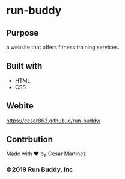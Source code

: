 # run-buddy

## Purpose
a website that offers fitness training services.

## Built with
* HTML
* CSS

## Webite
https://cesar863.github.io/run-buddy/

## Contrbution
Made with ❤️ by Cesar Martinez

### ©️2019 Run Buddy, Inc 
